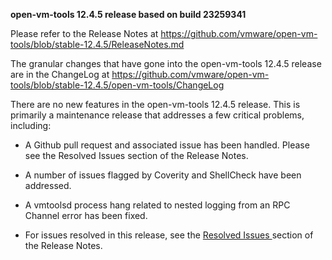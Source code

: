 **open-vm-tools 12.4.5 release based on build 23259341**

Please refer to the Release Notes at https://github.com/vmware/open-vm-tools/blob/stable-12.4.5/ReleaseNotes.md

The granular changes that have gone into the open-vm-tools 12.4.5 release are in the ChangeLog at https://github.com/vmware/open-vm-tools/blob/stable-12.4.5/open-vm-tools/ChangeLog

There are no new features in the open-vm-tools 12.4.5 release.  This is primarily a maintenance release that addresses a few critical problems, including:

  - A Github pull request and associated issue has been handled. Please see the Resolved Issues section of the Release Notes.

  - A number of issues flagged by Coverity and ShellCheck have been addressed.

  - A vmtoolsd process hang related to nested logging from an RPC Channel error has been fixed.

- For issues resolved in this release, see the [Resolved Issues ](https://github.com/vmware/open-vm-tools/blob/stable-12.4.5/ReleaseNotes.md#resolved-issues) section of the Release Notes.

